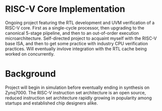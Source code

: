 # RISC-V Core Implementation
Ongoing project featuring the RTL development and UVM verification of a RISC-V core. First as a single-cycle processor, then upgrading to the canonical 5-stage piipeline, and then to an out-of-order execution microarchitecture. Self-directed project to acquaint myself with the RISC-V base ISA, and then to get some practice with industry CPU verification practices. Will eventually invlove integration with the RTL cache being worked on concurrently.

# Background
Project will begin in simulation before eventually ending in synthesis on Zynq7000. The RISC-V instruction set architecture is an open source, reduced instruction set architecture rapidly growing in popularity among startups and established chip designers alike.

# 
